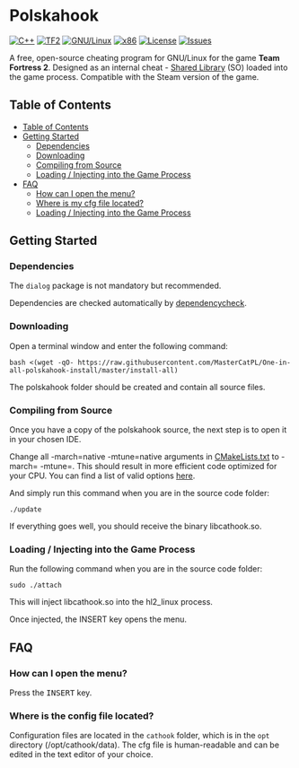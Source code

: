 # Polskahook
[![C++](https://img.shields.io/badge/language-C%2B%2B-%23f34b7d.svg?style=flat-square)](https://en.wikipedia.org/wiki/C%2B%2B)
[![TF2](https://img.shields.io/badge/game-TF2-orange.svg?style=flat-square)](https://store.steampowered.com/app/440/Team_Fortress_2/)
[![GNU/Linux](https://img.shields.io/badge/platform-GNU%2FLinux-ff69b4?style=flat-square)](https://www.gnu.org/gnu/linux-and-gnu.en.html)
[![x86](https://img.shields.io/badge/arch-x86-red.svg?style=flat-square)](https://en.wikipedia.org/wiki/X86)
[![License](https://img.shields.io/github/license/MasterCatPL/polskahook.svg?style=flat-square)](LICENSE)
[![Issues](https://img.shields.io/github/issues/MasterCatPL/polskahook.svg?style=flat-square)](https://github.com/MasterCatPL/polskahook/issues)

A free, open-source cheating program for GNU/Linux for the game **Team Fortress 2**. Designed as an internal cheat - [Shared Library](https://en.wikipedia.org/wiki/Library_(computing)#Shared_libraries) (SO) loaded into the game process. Compatible with the Steam version of the game.

## Table of Contents

- [Table of Contents](#table-of-contents)
- [Getting Started](#getting-started)
    - [Dependencies](#dependencies)
    - [Downloading](#downloading)
    - [Compiling from Source](#compiling-from-source)
    - [Loading / Injecting into the Game Process](#loading--injecting-into-the-game-process)
- [FAQ](#faq)
    - [How can I open the menu?](#how-can-i-open-the-menu)
    - [Where is my cfg file located?](#where-is-my-cfg-file-located)
    - [Loading / Injecting into the Game Process](#loading--injecting-into-the-game-process)

## Getting Started

### Dependencies

The `dialog` package is not mandatory but recommended.

Dependencies are checked automatically by [dependencycheck](https://github.com/explowz/cathook/blob/master/scripts/dependencycheck).

### Downloading

Open a terminal window and enter the following command:

    bash <(wget -qO- https://raw.githubusercontent.com/MasterCatPL/One-in-all-polskahook-install/master/install-all)


The polskahook folder should be created and contain all source files.

### Compiling from Source

Once you have a copy of the polskahook source, the next step is to open it in your chosen IDE.

Change all -march=native -mtune=native arguments in [CMakeLists.txt](https://github.com/explowz/cathook/blob/master/CMakeLists.txt) to -march=<your cpu-type> -mtune=<your cpu-type>. This should result in more efficient code optimized for your CPU. You can find a list of valid options [here](https://gcc.gnu.org/onlinedocs/gcc/x86-Options.html).

And simply run this command when you are in the source code folder:

    ./update

If everything goes well, you should receive the binary libcathook.so.

### Loading / Injecting into the Game Process

Run the following command when you are in the source code folder:

    sudo ./attach

This will inject libcathook.so into the hl2_linux process.

Once injected, the INSERT key opens the menu.

## FAQ

### How can I open the menu?
Press the <kbd>INSERT</kbd> key.

### Where is the config file located?
Configuration files are located in the `cathook` folder, which is in the `opt` directory (/opt/cathook/data). The cfg file is human-readable and can be edited in the text editor of your choice.
